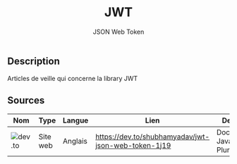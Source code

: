 <h1 align="center">JWT</h1>
<p align="center">
    JSON Web Token<br><br>
    <!-- <img alt="JWT" src="https://img.shields.io/badge/JWT-000000?style=for-the-badge&logo=JSON%20web%20tokens&logoColor=white"> -->
</p>

## Description
Articles de veille qui concerne la library JWT

## Sources

Nom | Type | Langue | Lien | Description | Tags | Note
 --- | --- | --- | --- | --- | --- | --- 
![dev.to](https://img.shields.io/badge/dev.to-0A0A0A?style=for-the-badge&logo=devdotto&logoColor=white)|Site web|Anglais|https://dev.to/shubhamyadav/jwt-json-web-token-1j19|Documentation JavaScript par Pluralsight|JavaScript, Pluralsight|5/5|
